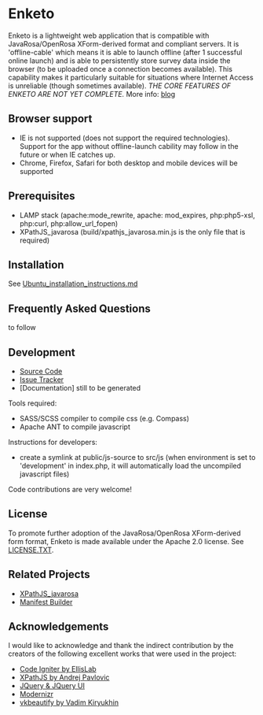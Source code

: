 Enketo
======

Enketo is a lightweight web application that is compatible with JavaRosa/OpenRosa XForm-derived format and compliant servers. It is 'offline-cable' which means it is able to launch offline (after 1 successful online launch) and is able to persistently store survey data inside the browser (to be uploaded once a connection becomes available). This capability makes it particularly suitable for situations where Internet Access is unreliable (though sometimes available). _THE CORE FEATURES OF ENKETO ARE NOT YET COMPLETE._ More info: [blog](http://blog.aidwebsolutions.com)

Browser support
---------------
- IE is not supported (does not support the required technologies). Support for the app without offline-launch cability may follow in the future or when IE catches up.
- Chrome, Firefox, Safari for both desktop and mobile devices will be supported

Prerequisites
-----------
- LAMP stack (apache:mode_rewrite, apache: mod_expires, php:php5-xsl, php:curl, php:allow_url_fopen)
- XPathJS_javarosa (build/xpathjs_javarosa.min.js is the only file that is required)

Installation
-----------
See [Ubuntu_installation_instructions.md](https://github.com/modilabs/enketo/blob/master/devinfo/Ubuntu_installation_instructions.md)

Frequently Asked Questions
---------------------------
to follow

Development
-----------
* [Source Code](https://github.com/MartijnR/enketo)
* [Issue Tracker](https://github.com/MartijnR/enketo/issues)
* [Documentation] still to be generated

Tools required:
- SASS/SCSS compiler to compile css (e.g. Compass)
- Apache ANT to compile javascript 

Instructions for developers:
- create a symlink at public/js-source to src/js (when environment is set to 'development' in index.php, it will automatically load the uncompiled javascript files)

Code contributions are very welcome!

License
-------
To promote further adoption of the JavaRosa/OpenRosa XForm-derived form format, Enketo is made available under the Apache 2.0 license. See [LICENSE.TXT](https://github.com/MartijnR/enketo/blob/master/LICENSE.TXT). 

Related Projects
----------------
* [XPathJS_javarosa](https://github.com/MartijnR/xpathjs_javarosa)
* [Manifest Builder](https://github.com/MartijnR/Manifest-Builder)

Acknowledgements
----------------
I would like to acknowledge and thank the indirect contribution by the creators of the following excellent works that were used in the project:
* [Code Igniter by EllisLab](http://codeigniter.com)
* [XPathJS by Andrej Pavlovic](https://github.com/andrejpavlovic/xpathjs)
* [JQuery & JQuery UI](http://jquery.com)
* [Modernizr](http://modernizr.com)
* [vkbeautify by Vadim Kiryukhin](https://github.com/vkiryukhin/vkBeautify)